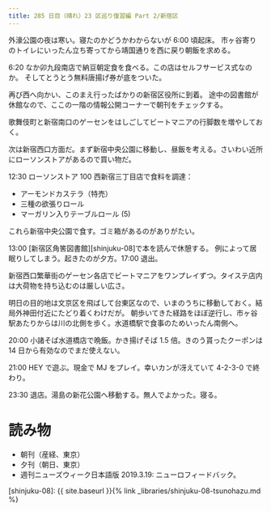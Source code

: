 ```yaml
---
title: 285 日目（晴れ）23 区巡り復習編 Part 2/新宿区
---
```


外濠公園の夜は寒い。寝たのかどうかわからないが 6:00 頃起床。
市ヶ谷寄りのトイレにいったん立ち寄ってから靖国通りを西に戻り朝飯を求める。

6:20 なか卯九段南店で納豆朝定食を食べる。この店はセルフサービス式なのか。
そしてとうとう無料唐揚げ券が底をついた。

再び西へ向かい、このまえ行ったばかりの新宿区役所に到着。
途中の図書館が休館なので、ここの一階の情報公開コーナーで朝刊をチェックする。

歌舞伎町と新宿南口のゲーセンをはしごしてビートマニアの行脚数を増やしておく。

次は新宿西口方面だ。まず新宿中央公園に移動し、昼飯を考える。さいわい近所にローソンストアがあるので買い物だ。

12:30 ローソンストア 100 西新宿三丁目店で食料を調達：
* アーモンドカステラ（特売）
* 三種の欲張りロール
* マーガリン入りテーブルロール (5)

これら新宿中央公園で食す。ゴミ箱があるのがありがたい。

13:00 [新宿区角筈図書館][shinjuku-08]で本を読んで休憩する。
例によって居眠りしてしまう。起きたのが夕方。17:00 退出。

新宿西口繁華街のゲーセン各店でビートマニアをワンプレイずつ。タイステ店内は大荷物を持ち込むのは厳しい広さ。

明日の目的地は文京区を飛ばして台東区なので、いまのうちに移動しておく。結局外神田付近にたどり着くわけだが。
朝歩いてきた経路をほぼ逆行し、市ヶ谷駅あたりからは川の北側を歩く。水道橋駅で食事のためいったん南側へ。

20:00 小諸そば水道橋店で晩飯。かき揚げそば 1.5 倍。きのう貰ったクーポンは 14 日から有効なのでまだ使えない。

21:00 HEY で遊ぶ。現金で MJ をプレイ。幸いカンが冴えていて 4-2-3-0 で終わり。

23:30 退店。湯島の新花公園へ移動する。無人でよかった。寝る。

# 読み物

* 朝刊（産経、東京）
* 夕刊（朝日、東京）
* 週刊ニューズウィーク日本語版 2019.3.19: ニューロフィードバック。

[shinjuku-08]: {{ site.baseurl }}{% link _libraries/shinjuku-08-tsunohazu.md %}
